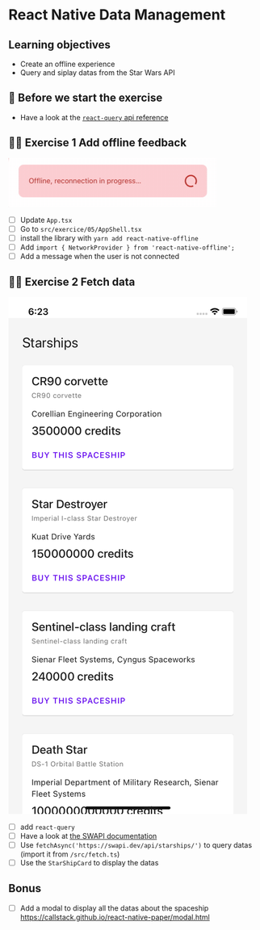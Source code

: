 # React Native Data Management

## Learning objectives

- Create an offline experience
- Query and siplay datas from the Star Wars API

## 🥑 Before we start the exercise

- Have a look at the [`react-query` api reference](https://react-query.tanstack.com/docs/api)

## 🤸‍♀️ Exercise 1 Add offline feedback

![Offline Example](./offline-example.gif)

- [ ] Update `App.tsx`
- [ ] Go to `src/exercice/05/AppShell.tsx`
- [ ] install the library with `yarn add react-native-offline`
- [ ] Add `import { NetworkProvider } from 'react-native-offline';`
- [ ] Add a message when the user is not connected

## 🤸‍♀️ Exercise 2 Fetch data

![Starships list](./starships.png)

- [ ] add `react-query`
- [ ] Have a look at [the SWAPI documentation](https://swapi.dev/documentation#starships)
- [ ] Use `fetchAsync('https://swapi.dev/api/starships/')` to query datas (import it from `/src/fetch.ts`)
- [ ] Use the `StarShipCard` to display the datas

## Bonus

- [ ] Add a modal to display all the datas about the spaceship https://callstack.github.io/react-native-paper/modal.html
